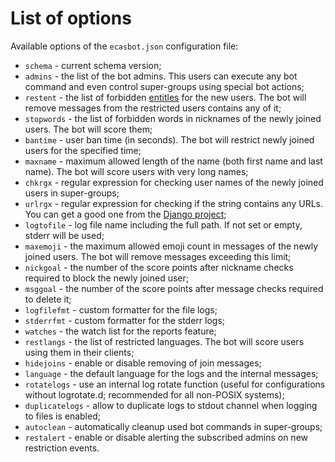 # List of options

Available options of the `ecasbot.json` configuration file:

  * `schema` - current schema version;
  * `admins` - the list of the bot admins. This users can execute any bot command and even control super-groups using special bot actions;
  * `restent` - the list of forbidden [entitles](https://core.telegram.org/bots/api#messageentity) for the new users. The bot will remove messages from the restricted users contains any of it;
  * `stopwords` - the list of forbidden words in nicknames of the newly joined users. The bot will score them;
  * `bantime` - user ban time (in seconds). The bot will restrict newly joined users for the specified time;
  * `maxname` - maximum allowed length of the name (both first name and last name). The bot will score users with very long names;
  * `chkrgx` - regular expression for checking user names of the newly joined users in super-groups;
  * `urlrgx` - regular expression for checking if the string contains any URLs. You can get a good one from the [Django project](https://github.com/django/django/blob/stable/1.3.x/django/core/validators.py#L45);
  * `logtofile` - log file name including the full path. If not set or empty, stderr will be used;
  * `maxemoji` - the maximum allowed emoji count in messages of the newly joined users. The bot will remove messages exceeding this limit;
  * `nickgoal` - the number of the score points after nickname checks required to block the newly joined user;
  * `msggoal` - the number of the score points after message checks required to delete it;
  * `logfilefmt` - custom formatter for the file logs;
  * `stderrfmt` - custom formatter for the stderr logs;
  * `watches` - the watch list for the reports feature;
  * `restlangs` - the list of restricted languages. The bot will score users using them in their clients;
  * `hidejoins` - enable or disable removing of join messages;
  * `language` - the default language for the logs and the internal messages;
  * `rotatelogs` - use an internal log rotate function (useful for configurations without logrotate.d; recommended for all non-POSIX systems);
  * `duplicatelogs` - allow to duplicate logs to stdout channel when logging to files is enabled;
  * `autoclean` - automatically cleanup used bot commands in super-groups;
  * `restalert` - enable or disable alerting the subscribed admins on new restriction events.
